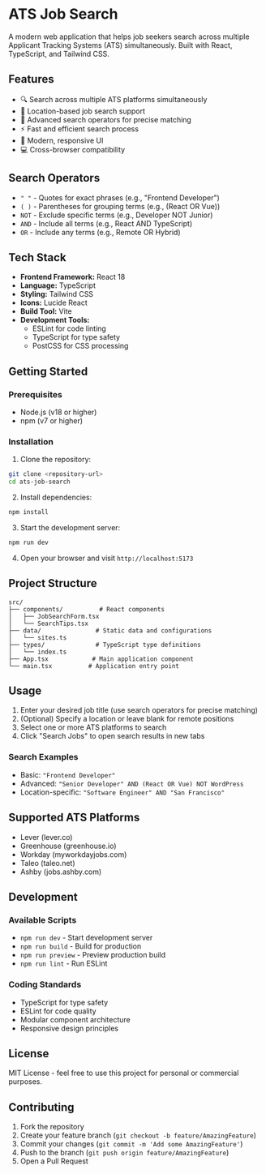 # ATS Job Search

A modern web application that helps job seekers search across multiple Applicant Tracking Systems (ATS) simultaneously. Built with React, TypeScript, and Tailwind CSS.



## Features

- 🔍 Search across multiple ATS platforms simultaneously
- 📍 Location-based job search support
- 🎯 Advanced search operators for precise matching
- ⚡ Fast and efficient search process
- 🎨 Modern, responsive UI
- 💻 Cross-browser compatibility

## Search Operators

- `" "` - Quotes for exact phrases (e.g., "Frontend Developer")
- `( )` - Parentheses for grouping terms (e.g., (React OR Vue))
- `NOT` - Exclude specific terms (e.g., Developer NOT Junior)
- `AND` - Include all terms (e.g., React AND TypeScript)
- `OR` - Include any terms (e.g., Remote OR Hybrid)

## Tech Stack

- **Frontend Framework:** React 18
- **Language:** TypeScript
- **Styling:** Tailwind CSS
- **Icons:** Lucide React
- **Build Tool:** Vite
- **Development Tools:**
  - ESLint for code linting
  - TypeScript for type safety
  - PostCSS for CSS processing

## Getting Started

### Prerequisites

- Node.js (v18 or higher)
- npm (v7 or higher)

### Installation

1. Clone the repository:
```bash
git clone <repository-url>
cd ats-job-search
```

2. Install dependencies:
```bash
npm install
```

3. Start the development server:
```bash
npm run dev
```

4. Open your browser and visit `http://localhost:5173`

## Project Structure

```
src/
├── components/          # React components
│   ├── JobSearchForm.tsx
│   └── SearchTips.tsx
├── data/               # Static data and configurations
│   └── sites.ts
├── types/              # TypeScript type definitions
│   └── index.ts
├── App.tsx            # Main application component
└── main.tsx          # Application entry point
```

## Usage

1. Enter your desired job title (use search operators for precise matching)
2. (Optional) Specify a location or leave blank for remote positions
3. Select one or more ATS platforms to search
4. Click "Search Jobs" to open search results in new tabs

### Search Examples

- Basic: `"Frontend Developer"`
- Advanced: `"Senior Developer" AND (React OR Vue) NOT WordPress`
- Location-specific: `"Software Engineer" AND "San Francisco"`

## Supported ATS Platforms

- Lever (lever.co)
- Greenhouse (greenhouse.io)
- Workday (myworkdayjobs.com)
- Taleo (taleo.net)
- Ashby (jobs.ashby.com)

## Development

### Available Scripts

- `npm run dev` - Start development server
- `npm run build` - Build for production
- `npm run preview` - Preview production build
- `npm run lint` - Run ESLint

### Coding Standards

- TypeScript for type safety
- ESLint for code quality
- Modular component architecture
- Responsive design principles

## License

MIT License - feel free to use this project for personal or commercial purposes.

## Contributing

1. Fork the repository
2. Create your feature branch (`git checkout -b feature/AmazingFeature`)
3. Commit your changes (`git commit -m 'Add some AmazingFeature'`)
4. Push to the branch (`git push origin feature/AmazingFeature`)
5. Open a Pull Request
